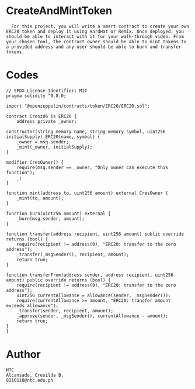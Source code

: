   # CreateAndMintToken
      For this project, you will write a smart contract to create your own ERC20 token and deploy it using HardHat or Remix. Once deployed, you should be able to interact with it for your walk-through video. From your chosen tool, the contract owner should be able to mint tokens to a provided address and any user should be able to burn and transfer tokens.

  # Codes
    // SPDX-License-Identifier: MIT
    pragma solidity ^0.8.0;

    import "@openzeppelin/contracts/token/ERC20/ERC20.sol";

    contract Cresz06 is ERC20 {
        address private _owner;

    constructor(string memory name, string memory symbol, uint256 initialSupply) ERC20(name, symbol) {
        _owner = msg.sender;
        _mint(_owner, initialSupply);
    }

    modifier CresOwner() {
        require(msg.sender == _owner, "Only owner can execute this function");
        _;
    }

    function mint(address to, uint256 amount) external CresOwner {
        _mint(to, amount);
    }

    function burn(uint256 amount) external {
        _burn(msg.sender, amount);
    }

    function transfer(address recipient, uint256 amount) public override returns (bool) {
        require(recipient != address(0), "ERC20: transfer to the zero address");
        _transfer(_msgSender(), recipient, amount);
        return true;
    }

    function transferFrom(address sender, address recipient, uint256 amount) public override returns (bool) {
        require(recipient != address(0), "ERC20: transfer to the zero address");
        uint256 currentAllowance = allowance(sender, _msgSender());
        require(currentAllowance >= amount, "ERC20: transfer amount exceeds allowance");
        _transfer(sender, recipient, amount);
        _approve(sender, _msgSender(), currentAllowance - amount);
        return true;
    }
    }

  # Author
    NTC
    Alcansado, Cresilda B.
    8210118@ntc.edu.ph
